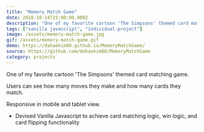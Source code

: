 ```yaml
---
title: "Memory Match Game"
date: 2018-10-14T15:00:00.000Z
description: "One of my favorite cartoon 'The Simpsons' themed card matching game."
tags: ["vanilla javascript", "individual-project"]
image: /assets/memory-match-game.jpg
gif: /assets/memory-match-game.gif
demo: https://dahaekim88.github.io/MemoryMatchGame/
source: https://github.com/dahaekim88/MemoryMatchGame
category: projects
---
```


One of my favorite cartoon 'The Simpsons' themed card matching game.

Users can see how many moves they make and how many cards they match.

Responsive in mobile and tablet view.

- Devised Vanilla Javascript to achieve card matching logic, win logic, and card flipping functionality
